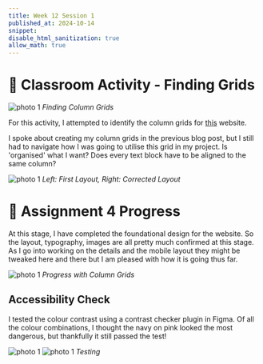 ```yaml
---
title: Week 12 Session 1
published_at: 2024-10-14
snippet: 
disable_html_sanitization: true
allow_math: true
---
```


# :page_with_curl: Classroom Activity - Finding Grids

![photo 1](photos/82.png)
*Finding Column Grids*

For this activity, I attempted to identify the column grids for [this](https://www.charleskeith.com/au?srsltid=AfmBOooa7l5ob_SVnYjdLcvhHauiGabReKgWjhZOQHXHDU9-eZBC-Al-) website. 

I spoke about creating my column grids in the previous blog post, but I still had to navigate how I was going to utilise this grid in my project. Is 'organised' what I want? Does every text block have to be aligned to the same column?

![photo 1](photos/83.png)
*Left: First Layout, Right: Corrected Layout*

# :page_with_curl: Assignment 4 Progress

At this stage, I have completed the foundational design for the website. So the layout, typography, images are all pretty much confirmed at this stage. As I go into working on the details and the mobile layout they might be tweaked here and there but I am pleased with how it is going thus far.

![photo 1](photos/97.png)
*Progress with Column Grids*

## Accessibility Check

I tested the colour contrast using a contrast checker plugin in Figma. Of all the colour combinations, I thought the navy on pink looked the most dangerous, but thankfully it still passed the test!

![photo 1](photos/98.png)
![photo 1](photos/99.png)
*Testing*

